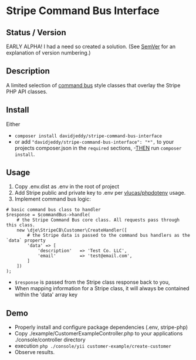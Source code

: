 # Stripe Command Bus Interface

## Status / Version

EARLY ALPHA! I had a need so created a solution.
(See [SemVer](http://semver.org/) for an explanation of version numbering.)

## Description

A limited selection of [command bus](https://www.sitepoint.com/command-buses-demystified-a-look-at-the-tactician-package/)
style classes that overlay the Stripe PHP API classes.

## Install

Either
 - `composer install davidjeddy/stripe-command-bus-interface`
 - or add `"davidjeddy/stripe-command-bus-interface": "*",` to your projects composer.json in the `required` sections,
    -[THEN](https://www.youtube.com/channel/UCPSfjD7o1CQZXzdAy56c8kg) run `composer install`.

## Usage

 1) Copy .env.dist as .env in the root of project
 2) Add Stripe public and private key to .env per [vlucas/phpdotenv](https://github.com/vlucas/phpdotenv) usage.
 3) Implement command bus logic:

```
# basic command bus class to handler
$response = $commandBus->handle(
    # the Stripe Command Bus core class. All requests pass through this class.
    new \dje\StripeCB\Customer\CreateHandler([
        # the Stripe data is passed to the command bus handlers as the `data` property
        'data' => [
            'description'   => 'Test Co. LLC',
            'email'         => 'test@email.com',
        ]
    ])
);
```

 - `$response` is passed from the Stripe class response back to you,
 - When mapping information for a Stripe class, it will always be contained within the 'data' array key

## Demo

 - Properly install and configure package dependencies (.env, stripe-php)
 - Copy ./example/CustomerExampleController.php to your applications ./console/controller directory
 - execution `php ./console/yii customer-example/create-customer`
 - Observe results.
